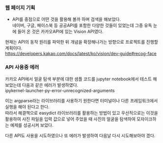 ### 웹 페이지 기획   
- API를 중점으로 어떤 것을 활용해 볼까 하며 검색을 해보았다.   
네이버, 구글, 페이스북 등 공공API를 포함한 다양한 것들이 있었는데 그중 유독 눈에 들어 온 것은 카카오API에 있는 Vision API였다.   
   
현재는 API의 동작 원리를 파악한 뒤 개념을 확장해나가는 방향으로 프로젝트를 진행할 계획이다.   
<https://developers.kakao.com/docs/latest/ko/vision/dev-guide#recog-face>   

### API 사용중 에러
카카오 API에서 얼굴 탐색 부분에 대한 샘플 코드를 jupyter notebook에서 테스트 해 보았는데 다음과 같은 에러가 발생하였다.   
   ipykernel-launcher-py-error-unrecognized-arguments   
   
이는 argparse라는 라이브러리를 사용하기 원한다면 터미널이나 다른 프레임워크에서 실행을 해야 된다고 한다.   
따라서 해결책으로 easydict 라이브러리를 활용하는 방법이 있고 우선적으로는 이것을 활용하여 사진 파일을 입력 값으로 넣어 주었을 때 사진의 얼굴을 탐색하여 모자이크하는 예제를 성공시켜 보았다.   
   
다른 API도 사용을 시도하였으나 또 에러가 발생하여 다음날 다시 시도해보아야 겠다.
